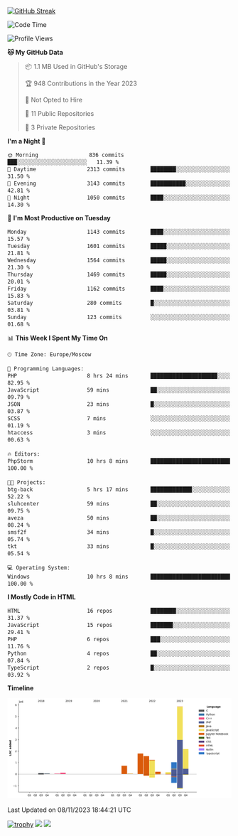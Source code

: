 [![GitHub Streak](https://github-readme-streak-stats.herokuapp.com/?user=yogik10)](https://git.io/streak-stats)
<!--START_SECTION:waka-->
![Code Time](http://img.shields.io/badge/Code%20Time-16%20hrs%201%20min-blue)

![Profile Views](http://img.shields.io/badge/Profile%20Views-93-blue)

**🐱 My GitHub Data** 

> 📦 1.1 MB Used in GitHub's Storage 
 > 
> 🏆 948 Contributions in the Year 2023
 > 
> 🚫 Not Opted to Hire
 > 
> 📜 11 Public Repositories 
 > 
> 🔑 3 Private Repositories 
 > 
**I'm a Night 🦉** 

```text
🌞 Morning                836 commits         ███░░░░░░░░░░░░░░░░░░░░░░   11.39 % 
🌆 Daytime                2313 commits        ████████░░░░░░░░░░░░░░░░░   31.50 % 
🌃 Evening                3143 commits        ███████████░░░░░░░░░░░░░░   42.81 % 
🌙 Night                  1050 commits        ████░░░░░░░░░░░░░░░░░░░░░   14.30 % 
```
📅 **I'm Most Productive on Tuesday** 

```text
Monday                   1143 commits        ████░░░░░░░░░░░░░░░░░░░░░   15.57 % 
Tuesday                  1601 commits        █████░░░░░░░░░░░░░░░░░░░░   21.81 % 
Wednesday                1564 commits        █████░░░░░░░░░░░░░░░░░░░░   21.30 % 
Thursday                 1469 commits        █████░░░░░░░░░░░░░░░░░░░░   20.01 % 
Friday                   1162 commits        ████░░░░░░░░░░░░░░░░░░░░░   15.83 % 
Saturday                 280 commits         █░░░░░░░░░░░░░░░░░░░░░░░░   03.81 % 
Sunday                   123 commits         ░░░░░░░░░░░░░░░░░░░░░░░░░   01.68 % 
```


📊 **This Week I Spent My Time On** 

```text
🕑︎ Time Zone: Europe/Moscow

💬 Programming Languages: 
PHP                      8 hrs 24 mins       █████████████████████░░░░   82.95 % 
JavaScript               59 mins             ██░░░░░░░░░░░░░░░░░░░░░░░   09.79 % 
JSON                     23 mins             █░░░░░░░░░░░░░░░░░░░░░░░░   03.87 % 
SCSS                     7 mins              ░░░░░░░░░░░░░░░░░░░░░░░░░   01.19 % 
htaccess                 3 mins              ░░░░░░░░░░░░░░░░░░░░░░░░░   00.63 % 

🔥 Editors: 
PhpStorm                 10 hrs 8 mins       █████████████████████████   100.00 % 

🐱‍💻 Projects: 
btg-back                 5 hrs 17 mins       █████████████░░░░░░░░░░░░   52.22 % 
sluhcenter               59 mins             ██░░░░░░░░░░░░░░░░░░░░░░░   09.75 % 
aveza                    50 mins             ██░░░░░░░░░░░░░░░░░░░░░░░   08.24 % 
smsf2f                   34 mins             █░░░░░░░░░░░░░░░░░░░░░░░░   05.74 % 
tkt                      33 mins             █░░░░░░░░░░░░░░░░░░░░░░░░   05.54 % 

💻 Operating System: 
Windows                  10 hrs 8 mins       █████████████████████████   100.00 % 
```

**I Mostly Code in HTML** 

```text
HTML                     16 repos            ████████░░░░░░░░░░░░░░░░░   31.37 % 
JavaScript               15 repos            ███████░░░░░░░░░░░░░░░░░░   29.41 % 
PHP                      6 repos             ███░░░░░░░░░░░░░░░░░░░░░░   11.76 % 
Python                   4 repos             ██░░░░░░░░░░░░░░░░░░░░░░░   07.84 % 
TypeScript               2 repos             █░░░░░░░░░░░░░░░░░░░░░░░░   03.92 % 
```



**Timeline**

![Lines of Code chart](https://raw.githubusercontent.com/Yogik10/Yogik10/main/assets/bar_graph.png)


 Last Updated on 08/11/2023 18:44:21 UTC
<!--END_SECTION:waka-->
[![trophy](https://github-profile-trophy.vercel.app/?username=yogik10)](https://github.com/ryo-ma/github-profile-trophy)
![](https://github-profile-summary-cards.vercel.app/api/cards/profile-details?username=yogik10&theme=solarized_dark)
![](https://github-profile-summary-cards.vercel.app/api/cards/most-commit-language?username=yogik10&theme=solarized_dark)


